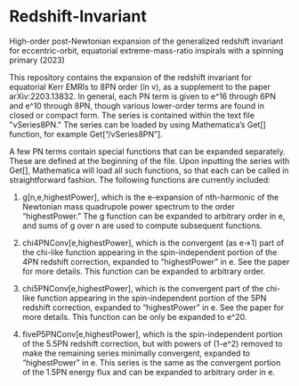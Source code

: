 # Redshift-Invariant
High-order post-Newtonian expansion of the generalized redshift invariant for eccentric-orbit, equatorial extreme-mass-ratio inspirals with a spinning primary (2023)

This repository contains the expansion of the redshift invariant for equatorial Kerr EMRIs to 8PN order (in v), as a supplement to the paper arXiv:2203.13832.  In general, each PN term is given to e^16 through 6PN and e^10 through 8PN, though various lower-order terms are found in closed or compact form.  The series is contained within the text file "vSeries8PN."  The series can be loaded by using Mathematica’s Get[] function, for example Get[“<file-path>/vSeries8PN”].

A few PN terms contain special functions that can be expanded separately.  These are defined at the beginning of the file.  Upon inputting the series with Get[], Mathematica will load all such functions, so that each can be called in straightforward fashion.  The following functions are currently included: 

1) g[n,e,highestPower], which is the e-expansion of nth-harmonic of the Newtonian mass quadrupole power spectrum to the order “highestPower.”  The g function can be expanded to arbitrary order in e, and sums of g over n are used to compute subsequent functions.

2) chi4PNConv[e,highestPower], which is the convergent (as e->1) part of the chi-like function appearing in the spin-independent portion of the 4PN redshift correction, expanded to “highestPower” in e.  See the paper for more details.  This function can be expanded to arbitrary order. 

3) chi5PNConv[e,highestPower], which is the convergent part of the chi-like function appearing in the spin-independent portion of the 5PN redshift correction, expanded to “highestPower” in e.  See the paper for more details.  This function can be only be expanded to e^20.

4) fiveP5PNConv[e,highestPower], which is the spin-independent portion of the 5.5PN redshift correction, but with powers of (1-e^2) removed to make the remaining series minimally convergent, expanded to “highestPower” in e.  This series is the same as the convergent portion of the 1.5PN energy flux and can be expanded to arbitrary order in e.



